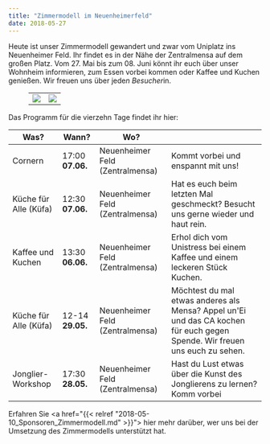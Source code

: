 ```yaml
---
title: "Zimmermodell im Neuenheimerfeld"
date: 2018-05-27
---
```


Heute ist unser Zimmermodell gewandert und zwar vom Uniplatz ins Neuenheimer Feld. Ihr findet es in der Nähe der Zentralmensa auf dem großen Platz.
Vom 27. Mai bis zum 08. Juni könnt ihr euch über unser Wohnheim informieren, zum Essen vorbei kommen oder Kaffee und Kuchen genießen.
Wir freuen uns über jede*n Besucher*in.

<figure>
<table>
 <tr>
  <td><img src="/aktuelles/Demonstrator5.jpg" /></td><td><img src="/aktuelles/Demonstrator6.jpg" /></td>
 </tr>
</table>
</figure>

Das Programm für die vierzehn Tage findet ihr hier:

| Was?                  | Wann?            | Wo?                             |                                                                                                                             |
|-----------------------|------------------|---------------------------------|-----------------------------------------------------------------------------------------------------------------------------|
| Cornern               | 17:00 **07.06.** | Neuenheimer Feld (Zentralmensa) | Kommt vorbei und enspannt mit uns!                                                                                          |
| Küche für Alle (Küfa) | 12:30 **07.06.** | Neuenheimer Feld (Zentralmensa) | Hat es euch beim letzten Mal geschmeckt? Besucht uns gerne wieder und haut rein.                                            |
| Kaffee und Kuchen     | 13:30 **06.06.** | Neuenheimer Feld (Zentralmensa) | Erhol dich vom Unistress bei einem Kaffee und einem leckeren Stück Kuchen.                                                  |
| Küche für Alle (Küfa) | 12-14 **29.05.** | Neuenheimer Feld (Zentralmensa) | Möchtest du mal etwas anderes als Mensa? Appel un'Ei und das CA kochen für euch gegen Spende. Wir freuen uns euch zu sehen. |
| Jonglier-Workshop     | 17:30 **28.05.** | Neuenheimer Feld (Zentralmensa) | Hast du Lust etwas über die Kunst des Jonglierens zu lernen? Komm vorbei                                                    |

Erfahren Sie <a href="{{< relref "2018-05-10_Sponsoren_Zimmermodell.md" >}}"> hier</a> mehr darüber, wer uns bei der Umsetzung des Zimmermodells unterstützt hat.
